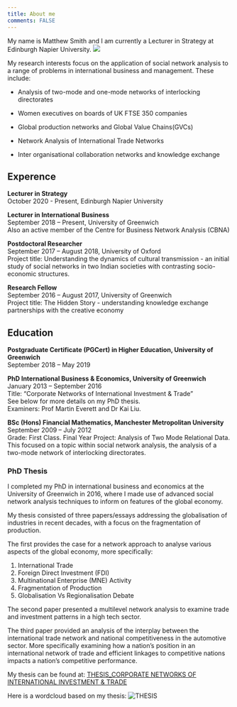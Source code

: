 ```yaml
---
title: About me
comments: FALSE
---
```


My name is Matthew Smith and I am currently a Lecturer in Strategy at Edinburgh Napier University. 
![](/page/about_files/PROFILE3.jpg)

My research interests focus on the application of social network analysis to a range of problems in international business and management. 
These include:

- Analysis of two-mode  and one-mode networks of interlocking directorates 

- Women executives on boards of UK FTSE 350 companies   

- Global production networks and Global Value Chains(GVCs)

- Network Analysis of International Trade Networks 

- Inter organisational collaboration networks and knowledge exchange

## Experence  
**Lecturer in Strategy**  
October 2020 - Present, Edinburgh Napier University 

**Lecturer in International Business**  
September 2018 – Present, University of Greenwich   
Also an active member of the Centre for Business Network Analysis (CBNA)  

**Postdoctoral Researcher**  
September 2017 – August 2018, University of Oxford  
Project title: Understanding the dynamics of cultural transmission - an initial study of social networks in two Indian societies with contrasting socio-economic structures.   

**Research Fellow**  
September 2016 – August 2017, University of Greenwich  
Project title: The Hidden Story - understanding knowledge exchange partnerships with the creative economy  

## Education  
**Postgraduate Certificate (PGCert) in Higher Education, University of Greenwich**  
September 2018 – May 2019  

**PhD International Business & Economics, University of Greenwich**   
January 2013 – September 2016   
Title: “Corporate Networks of International Investment & Trade”  
See below for more details on my PhD thesis.  
Examiners: Prof Martin Everett and Dr Kai Liu.  

**BSc (Hons) Financial Mathematics, Manchester Metropolitan University**  
September 2009 – July 2012  
Grade: First Class. Final Year Project: Analysis of Two Mode Relational Data. This focused on a topic within social network analysis, the analysis of a two-mode network of interlocking directorates.   

### PhD Thesis
I completed my PhD in international business and economics at the University of Greenwich in 2016, where I made use of advanced social network analysis techniques to inform on features of the global economy.

My thesis consisted of three papers/essays addressing the globalisation of industries in recent decades, with a focus on the fragmentation of production.

The first provides the case for a network approach to analyse various aspects of the global economy, more specifically:

1. International Trade
2. Foreign Direct Investment (FDI)
3. Multinational Enterprise (MNE) Activity
4. Fragmentation of Production
5. Globalisation Vs Regionalisation Debate

The second paper presented a multilevel network analysis to examine trade and investment patterns in a high tech sector.  

The third paper provided an analysis of the interplay between the international trade network and national competitiveness in the automotive sector. More specifically examining how a nation’s position in an international network of trade and efficient linkages to competitive nations impacts a nation’s competitive performance.  

My thesis can be found at:
[THESIS_CORPORATE NETWORKS OF INTERNATIONAL INVESTMENT & TRADE](https://www.researchgate.net/publication/319876899_Corporate_networks_of_international_investment_and_trade)

Here is a wordcloud based on my thesis:
![THESIS](/img/Thesis1.png)
